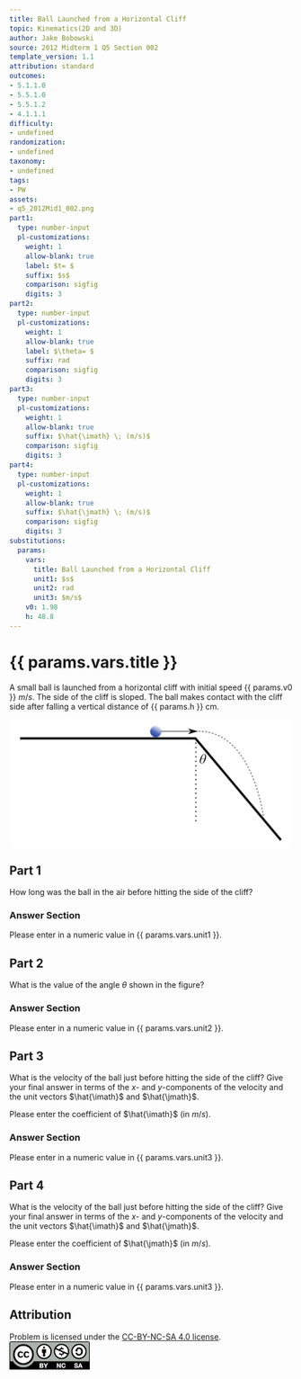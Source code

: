 ```yaml
---
title: Ball Launched from a Horizontal Cliff
topic: Kinematics(2D and 3D)
author: Jake Bobowski
source: 2012 Midterm 1 Q5 Section 002
template_version: 1.1
attribution: standard
outcomes:
- 5.1.1.0
- 5.5.1.0
- 5.5.1.2
- 4.1.1.1
difficulty:
- undefined
randomization:
- undefined
taxonomy:
- undefined
tags:
- PW
assets:
- q5_2012Mid1_002.png
part1:
  type: number-input
  pl-customizations:
    weight: 1
    allow-blank: true
    label: $t= $
    suffix: $s$
    comparison: sigfig
    digits: 3
part2:
  type: number-input
  pl-customizations:
    weight: 1
    allow-blank: true
    label: $\theta= $
    suffix: rad
    comparison: sigfig
    digits: 3
part3:
  type: number-input
  pl-customizations:
    weight: 1
    allow-blank: true
    suffix: $\hat{\imath} \; (m/s)$
    comparison: sigfig
    digits: 3
part4:
  type: number-input
  pl-customizations:
    weight: 1
    allow-blank: true
    suffix: $\hat{\jmath} \; (m/s)$
    comparison: sigfig
    digits: 3
substitutions:
  params:
    vars:
      title: Ball Launched from a Horizontal Cliff
      unit1: $s$
      unit2: rad
      unit3: $m/s$
    v0: 1.98
    h: 48.8
---
```

# {{ params.vars.title }}
A small ball is launched from a horizontal cliff with initial speed {{ params.v0 }} $m/s$. The side of the cliff is sloped. The ball makes contact with the cliff side after falling a vertical distance of {{ params.h }} cm.

![Figure of a ball launched from a horizontal cliff with a sloped side. Theta is the angle between the sloped side and the vertical line going through the point where the slope starts.](q5_2012Mid1_002.png)

## Part 1

How long was the ball in the air before hitting the side of the cliff?

### Answer Section

Please enter in a numeric value in {{ params.vars.unit1 }}.

## Part 2

What is the value of the angle $\theta$ shown in the figure?

### Answer Section

Please enter in a numeric value in {{ params.vars.unit2 }}.

## Part 3

What is the velocity of the ball just before hitting the side of the cliff? Give your final answer in terms of the $x$- and $y$-components of the velocity and the unit vectors $\hat{\imath}$ and $\hat{\jmath}$.

Please enter the coefficient of $\hat{\imath}$ (in $m/s$).

### Answer Section

Please enter in a numeric value in {{ params.vars.unit3 }}.

## Part 4

What is the velocity of the ball just before hitting the side of the cliff? Give your final answer in terms of the $x$- and $y$-components of the velocity and the unit vectors $\hat{\imath}$ and $\hat{\jmath}$.

Please enter the coefficient of $\hat{\jmath}$ (in $m/s$).

### Answer Section

Please enter in a numeric value in {{ params.vars.unit3 }}.

## Attribution

Problem is licensed under the [CC-BY-NC-SA 4.0 license](https://creativecommons.org/licenses/by-nc-sa/4.0/).<br> ![The Creative Commons 4.0 license requiring attribution-BY, non-commercial-NC, and share-alike-SA license.](https://raw.githubusercontent.com/firasm/bits/master/by-nc-sa.png)